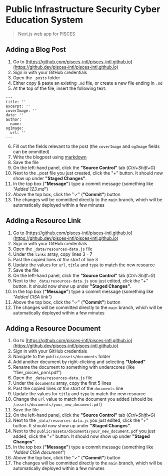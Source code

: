 # Public Infrastructure Security Cyber Education System
> Next.js web app for PISCES

## Adding a Blog Post
1. Go to [https://github.com/pisces-intl/pisces-intl.github.io](https://github.dev/pisces-intl/pisces-intl.github.io)
2. Sign in with your GitHub credentials
3. Open the `_posts` folder
4. Either copy & paste an existing `.md` file, or create a new file ending in `.md`
5. At the top of the file, insert the following text:
```
---
title: ''
excerpt: ''
coverImage: ''
date: ''
author:
  name: 
ogImage:
  url: ''
---
```
6. Fill out the fields relevant to the post (the `coverImage` and `ogImage` fields can be ommitted)
7. Write the blogpost using [markdown](https://docs.github.com/en/get-started/writing-on-github/getting-started-with-writing-and-formatting-on-github/basic-writing-and-formatting-syntax)
8. Save the file
9. On the left-hand panel, click the **"Source Control"** tab (*Ctrl+Shift+G*)
10. Next to the _post file you just created, click the "+" button. It should now show up under **"Staged Changes"**.
11. In the top box (**"Message"**) type a commit message (something like *"Added 123.md"*)
12. Above the top box, click the "✓" (**"Commit"**) button
13. The changes will be committed directly to the `main` branch, which will be automatically deployed within a few minutes

## Adding a Resource Link
1. Go to [https://github.com/pisces-intl/pisces-intl.github.io](https://github.dev/pisces-intl/pisces-intl.github.io)
2. Sign in with your GitHub credentials
3. Open the `_data/resources-data.js` file
4. Under the `links` array, copy lines 3 - 7
5. Past the copied lines *at the start* of line 3
6. Update the values for `url`, `title` and `type` to match the new resource
7. Save the file
8. On the left-hand panel, click the **"Source Control"** tab (*Ctrl+Shift+G*)
9. Next to the `_data/resources-data.js` you just edited, click the "+" button. It should now show up under **"Staged Changes"**.
10. In the top box (**"Message"**) type a commit message (something like *"Added CISA link"*)
11. Above the top box, click the "✓" (**"Commit"**) button
12. The changes will be committed directly to the `main` branch, which will be automatically deployed within a few minutes

## Adding a Resource Document
1. Go to [https://github.com/pisces-intl/pisces-intl.github.io](https://github.dev/pisces-intl/pisces-intl.github.io)
2. Sign in with your GitHub credentials
3. Navigate to the `public/assets/documents` folder
4. Add another document by right-clicking and selecting **"Upload"**
5. Rename the document to something with underscores (like "flier_pisces_pnnl.pdf")
6. Open the `_data/resources-data.js` file
7. Under the `documents` array, copy the first 5 lines
8. Past the copied lines *at the start* of the `documents` line
9.  Update the values for `title` and `type` to match the new resource
10. Change the `url` value to match the document you added (should be `/assets/documents/your_new_document.pdf`)
11. Save the file
12. On the left-hand panel, click the **"Source Control"** tab (*Ctrl+Shift+G*)
13. Next to the `_data/resources-data.js` you just edited, click the "+" button. It should now show up under **"Staged Changes"**.
14. Next to the `public/assets/documents/your_new_document.pdf` you just added, click the "+" button. It should now show up under **"Staged Changes"**.
15. In the top box (**"Message"**) type a commit message (something like *"Added CISA document"*)
16. Above the top box, click the "✓" (**"Commit"**) button
17. The changes will be committed directly to the `main` branch, which will be automatically deployed within a few minutes
